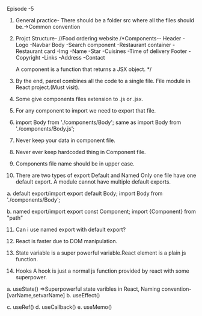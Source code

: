 Episode -5
1. General practice- There should be a folder src where all the files should be.->Common convention

2. Projct Structure-
//Food ordering website
/*Components--
Header
    -Logo
    -Navbar
Body
    -Search component
    -Restaurant container
        -Restaurant card
            -Img
            -Name
            -Star
            -Cuisines
            -Time of delivery
Footer
    -Copyright
    -Links
    -Address
    -Contact

    A component is a function that returns a JSX object.
*/

3. By the end, parcel combines all the code to a single file.
File module in React project.(Must visit).


4. Some give components files extension to .js or .jsx.


5. For any component to import we need to export that file.

6. import Body from './components/Body';
same as
import Body from './components/Body.js';

7. Never keep your data in component file.
8. Never ever keep hardcoded thing in Component file.
9. Components file name should be in upper case.
10. There are two types of export 
Default and Named
Only one file have one default export.
A module cannot have multiple default exports.

a. default export/import
export default Body;
import Body from './components/Body';

b. named export/import
export const Component;
import {Component} from "path"

11. Can i use named export with default export?

12. React is faster due to DOM manipulation.

13. State variable is a super powerful variable.React element is a plain js function.

14. Hooks
A hook is just a normal js function provided by react with some superpower.

a. useState() =>Superpowerful state varibles in React, Naming convention-[varName,setvarName]
b. useEffect()

c. useRef()
d. useCallback()
e. useMemo()

